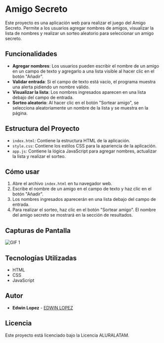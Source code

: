 # Amigo Secreto

Este proyecto es una aplicación web para realizar el juego del Amigo Secreto. Permite a los usuarios agregar nombres de amigos, visualizar la lista de nombres y realizar un sorteo aleatorio para seleccionar un amigo secreto.

## Funcionalidades

- **Agregar nombres**: Los usuarios pueden escribir el nombre de un amigo en un campo de texto y agregarlo a una lista visible al hacer clic en el botón "Añadir".
- **Validar entrada**: Si el campo de texto está vacío, el programa muestra una alerta pidiendo un nombre válido.
- **Visualizar la lista**: Los nombres ingresados aparecen en una lista debajo del campo de entrada.
- **Sorteo aleatorio**: Al hacer clic en el botón "Sortear amigo", se selecciona aleatoriamente un nombre de la lista y se muestra en la página.

## Estructura del Proyecto

- `index.html`: Contiene la estructura HTML de la aplicación.
- `style.css`: Contiene los estilos CSS para la apariencia de la aplicación.
- `app.js`: Contiene la lógica JavaScript para agregar nombres, actualizar la lista y realizar el sorteo.

## Cómo usar

1. Abre el archivo `index.html` en tu navegador web.
2. Escribe el nombre de un amigo en el campo de texto y haz clic en el botón "Añadir".
3. Los nombres ingresados aparecerán en una lista debajo del campo de entrada.
4. Para realizar el sorteo, haz clic en el botón "Sortear amigo". El nombre del amigo secreto se mostrará en la sección de resultados.

## Capturas de Pantalla
![GIF 1](https://github.com/user-attachments/assets/d726b03a-ed4e-4aa8-8aad-ba14cf03737a)

## Tecnologías Utilizadas

- HTML
- CSS
- JavaScript

## Autor

- **Edwin Lopez** - [EDWIN LOPEZ](https://github.com/EdwinLZ21)

## Licencia

Este proyecto está licenciado bajo la Licencia ALURALATAM.
